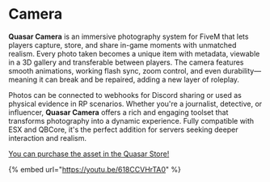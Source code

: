 # Camera

**Quasar Camera** is an immersive photography system for FiveM that lets players capture, store, and share in-game moments with unmatched realism. Every photo taken becomes a unique item with metadata, viewable in a 3D gallery and transferable between players. The camera features smooth animations, working flash sync, zoom control, and even durability—meaning it can break and be repaired, adding a new layer of roleplay.

Photos can be connected to webhooks for Discord sharing or used as physical evidence in RP scenarios. Whether you're a journalist, detective, or influencer, **Quasar Camera** offers a rich and engaging toolset that transforms photography into a dynamic experience. Fully compatible with ESX and QBCore, it's the perfect addition for servers seeking deeper interaction and realism.

[You can purchase the asset in the Quasar Store!](https://www.quasar-store.com/scripts/camera)

{% embed url="https://youtu.be/618CCVHrTA0" %}
